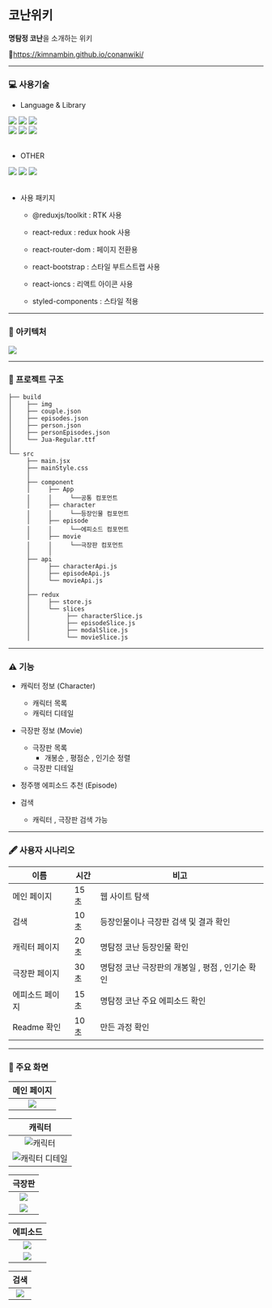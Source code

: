 # `코난위키`

**명탐정 코난**을 소개하는 위키

🔗https://kimnambin.github.io/conanwiki/

<hr>

### 💻 사용기술

- Language & Library
<div>
<img src="https://img.shields.io/badge/JavaScript-F7DF1E?style=for-the-badge&logo=javascript&logoColor=black">
<img src="https://img.shields.io/badge/React-20232A?style=for-the-badge&logo=react&logoColor=61DAFB">
<img src="https://img.shields.io/badge/Bootstrap-563D7C?style=for-the-badge&logo=bootstrap&logoColor=white"></div>
<div>
<img src="https://img.shields.io/badge/Redux-593D88?style=for-the-badge&logo=redux&logoColor=white">
<img src="https://img.shields.io/badge/ReduxToolkit-white?style=for-the-badge&logo=redux&logoColor=593d88">
<img src="https://img.shields.io/badge/Reduxsaga-20232A?style=for-the-badge&logo=redux&logoColor=green"></div>
<br>

- OTHER
<div>
<img src="https://img.shields.io/badge/Vite-646CFF?style=for-the-badge&logo=vite&logoColor=white
">
<img src="https://img.shields.io/badge/JSON-red?style=for-the-badge&logo=json&logoColor=white">
<img src="https://img.shields.io/badge/GitHub-100000?style=for-the-badge&logo=github&logoColor=white">
</div>
<br>

- 사용 패키지

  - @reduxjs/toolkit : RTK 사용

  - react-redux : redux hook 사용

  - react-router-dom : 페이지 전환용

  - react-bootstrap : 스타일 부트스트랩 사용

  - react-ioncs : 리액트 아이콘 사용

  - styled-components : 스타일 적용

<hr>

### 📃 아키텍처

<img src='./build//gitimg/아키텍쳐.png'>

---

### 📁 프로젝트 구조

```
├── build
│    ├── img
│    ├── couple.json
│    ├── episodes.json
│    ├── person.json
│    ├── personEpisodes.json
│    └── Jua-Regular.ttf
│
└── src
     ├── main.jsx
     ├── mainStyle.css
     │
     ├── component
     │     ├── App
     │     │     └──공통 컴포먼트
     │     ├── character
     │     │     └──등장인물 컴포먼트
     │     ├── episode
     │     │     └──에피소드 컴포먼트
     │     ├── movie
     │     │     └──극장판 컴포먼트
     │     │
     ├── api
     │     ├── characterApi.js
     │     ├── episodeApi.js
     │     └── movieApi.js
     │
     ├── redux
     │     ├── store.js
     │     └── slices
     │          ├── characterSlice.js
     │          ├── episodeSlice.js
     │          ├── modalSlice.js
     │          └── movieSlice.js

```

---

### ⚠️ 기능

- 캐릭터 정보 (Character)

  - 캐릭터 목록
  - 캐릭터 디테일

- 극장판 정보 (Movie)

  - 극장판 목록
    - 개봉순 , 평점순 , 인기순 정렬
  - 극장판 디테일

- 정주행 에피소드 추천 (Episode)

- 검색
  - 캐릭터 , 극장판 검색 가능

---

### 🖋️ 사용자 시나리오

| 이름            | 시간 | 비고                                             |
| --------------- | ---- | ------------------------------------------------ |
| 메인 페이지     | 15초 | 웹 사이트 탐색                                   |
| 검색            | 10초 | 등장인물이나 극장판 검색 및 결과 확인            |
| 캐릭터 페이지   | 20초 | 명탐정 코난 등장인물 확인                        |
| 극장판 페이지   | 30초 | 명탐정 코난 극장판의 개봉일 , 평점 , 인기순 확인 |
| 에피소드 페이지 | 15초 | 명탐정 코난 주요 에피소드 확인                   |
| Readme 확인     | 10초 | 만든 과정 확인                                   |

---

### 📱 주요 화면

|             메인 페이지             |
| :---------------------------------: |
| <img src='./build/gitimg/메인.png'> |

|                        캐릭터                        |
| :--------------------------------------------------: |
|         ![캐릭터](./build/gitimg/캐릭터.png)         |
| ![캐릭터 디테일](./build/gitimg/캐릭터%20디테일.png) |

|                    극장판                    |
| :------------------------------------------: |
|     <img src='./build/gitimg/무비.png'>      |
| <img src='./build/gitimg/극장판 디테일.png'> |

|                    에피소드                    |
| :--------------------------------------------: |
|    <img src='./build/gitimg/에피소드.png'>     |
| <img src='./build/gitimg/에피소드 디테일.png'> |

|                  검색                  |
| :------------------------------------: |
| <img src='./build/gitimg/검색 시.png'> |
